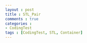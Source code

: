 ```yaml
---
layout : post
title : STL_Pair
comments : true
categories : 
- CodingTest
tags : [CodingTest, STL, Container]
---
```



